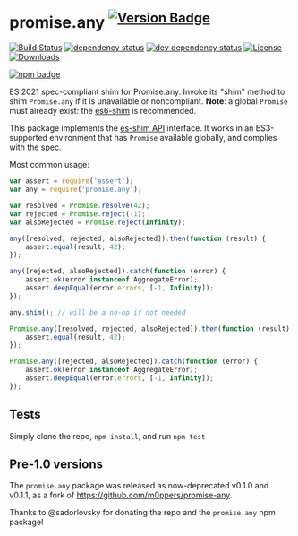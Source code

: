 # promise.any <sup>[![Version Badge][npm-version-svg]][package-url]</sup>

[![Build Status][travis-svg]][travis-url]
[![dependency status][deps-svg]][deps-url]
[![dev dependency status][dev-deps-svg]][dev-deps-url]
[![License][license-image]][license-url]
[![Downloads][downloads-image]][downloads-url]

[![npm badge][npm-badge-png]][package-url]

ES 2021 spec-compliant shim for Promise.any. Invoke its "shim" method to shim `Promise.any` if it is unavailable or noncompliant. **Note**: a global `Promise` must already exist: the [es6-shim](https://github.com/es-shims/es6-shim) is recommended.

This package implements the [es-shim API](https://github.com/es-shims/api) interface. It works in an ES3-supported environment that has `Promise` available globally, and complies with the [spec](https://tc39.es/ecma262/#sec-promise.any).

Most common usage:
```js
var assert = require('assert');
var any = require('promise.any');

var resolved = Promise.resolve(42);
var rejected = Promise.reject(-1);
var alsoRejected = Promise.reject(Infinity);

any([resolved, rejected, alsoRejected]).then(function (result) {
	assert.equal(result, 42);
});

any([rejected, alsoRejected]).catch(function (error) {
	assert.ok(error instanceof AggregateError);
	assert.deepEqual(error.errors, [-1, Infinity]);
});

any.shim(); // will be a no-op if not needed

Promise.any([resolved, rejected, alsoRejected]).then(function (result) {
	assert.equal(result, 42);
});

Promise.any([rejected, alsoRejected]).catch(function (error) {
	assert.ok(error instanceof AggregateError);
	assert.deepEqual(error.errors, [-1, Infinity]);
});
```

## Tests
Simply clone the repo, `npm install`, and run `npm test`

## Pre-1.0 versions

The `promise.any` package was released as now-deprecated v0.1.0 and v0.1.1, as a fork of https://github.com/m0ppers/promise-any.

Thanks to @sadorlovsky for donating the repo and the `promise.any` npm package!

[package-url]: https://npmjs.com/package/promise.any
[npm-version-svg]: http://versionbadg.es/es-shims/Promise.any.svg
[travis-svg]: https://travis-ci.org/es-shims/Promise.any.svg
[travis-url]: https://travis-ci.org/es-shims/Promise.any
[deps-svg]: https://david-dm.org/es-shims/Promise.any.svg
[deps-url]: https://david-dm.org/es-shims/Promise.any
[dev-deps-svg]: https://david-dm.org/es-shims/Promise.any/dev-status.svg
[dev-deps-url]: https://david-dm.org/es-shims/Promise.any#info=devDependencies
[npm-badge-png]: https://nodei.co/npm/promise.any.png?downloads=true&stars=true
[license-image]: http://img.shields.io/npm/l/promise.any.svg
[license-url]: LICENSE
[downloads-image]: http://img.shields.io/npm/dm/promise.any.svg
[downloads-url]: http://npm-stat.com/charts.html?package=promise.any
